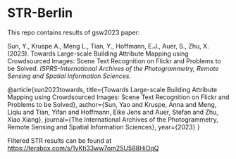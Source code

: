 # STR-Berlin
This repo contains results of gsw2023 paper: 

Sun, Y., Kruspe A., Meng L., Tian, Y., Hoffmann, E.J., Auer, S., Zhu, X. (2023). Towards Large-scale Building Attribute Mapping using Crowdsourced Images: Scene Text Recognition on Flickr and Problems to be Solved. _ISPRS-International Archives of the Photogrammetry, Remote Sensing and Spatial Information Sciences_.

@article{sun2023towards,
  title={Towards Large-scale Building Attribute Mapping using Crowdsourced Images: Scene Text Recognition on Flickr and Problems to be Solved},
  author={Sun, Yao and Kruspe, Anna and Meng, Liqiu and Tian, Yifan and Hoffmann, Eike Jens and Auer, Stefan and Zhu, Xiao Xiang},
  journal={The International Archives of the Photogrammetry, Remote Sensing and Spatial Information Sciences},
  year={2023}
}

Filtered STR results can be found at https://terabox.com/s/1yKtj33ww7om25U588HiOqQ
